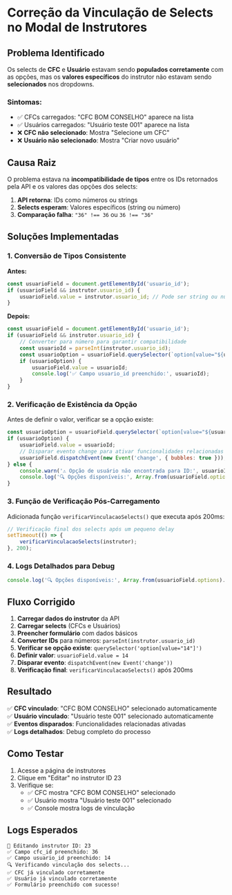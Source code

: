 # Correção da Vinculação de Selects no Modal de Instrutores

## Problema Identificado

Os selects de **CFC** e **Usuário** estavam sendo **populados corretamente** com as opções, mas os **valores específicos** do instrutor não estavam sendo **selecionados** nos dropdowns.

### Sintomas:
- ✅ CFCs carregados: "CFC BOM CONSELHO" aparece na lista
- ✅ Usuários carregados: "Usuário teste 001" aparece na lista  
- ❌ **CFC não selecionado**: Mostra "Selecione um CFC"
- ❌ **Usuário não selecionado**: Mostra "Criar novo usuário"

## Causa Raiz

O problema estava na **incompatibilidade de tipos** entre os IDs retornados pela API e os valores das opções dos selects:

1. **API retorna**: IDs como números ou strings
2. **Selects esperam**: Valores específicos (string ou número)
3. **Comparação falha**: `"36" !== 36` ou `36 !== "36"`

## Soluções Implementadas

### 1. **Conversão de Tipos Consistente**

**Antes:**
```javascript
const usuarioField = document.getElementById('usuario_id');
if (usuarioField && instrutor.usuario_id) {
    usuarioField.value = instrutor.usuario_id; // Pode ser string ou número
}
```

**Depois:**
```javascript
const usuarioField = document.getElementById('usuario_id');
if (usuarioField && instrutor.usuario_id) {
    // Converter para número para garantir compatibilidade
    const usuarioId = parseInt(instrutor.usuario_id);
    const usuarioOption = usuarioField.querySelector(`option[value="${usuarioId}"]`);
    if (usuarioOption) {
        usuarioField.value = usuarioId;
        console.log('✅ Campo usuario_id preenchido:', usuarioId);
    }
}
```

### 2. **Verificação de Existência da Opção**

Antes de definir o valor, verificar se a opção existe:

```javascript
const usuarioOption = usuarioField.querySelector(`option[value="${usuarioId}"]`);
if (usuarioOption) {
    usuarioField.value = usuarioId;
    // Disparar evento change para ativar funcionalidades relacionadas
    usuarioField.dispatchEvent(new Event('change', { bubbles: true }));
} else {
    console.warn('⚠️ Opção de usuário não encontrada para ID:', usuarioId);
    console.log('🔍 Opções disponíveis:', Array.from(usuarioField.options).map(opt => ({value: opt.value, text: opt.textContent})));
}
```

### 3. **Função de Verificação Pós-Carregamento**

Adicionada função `verificarVinculacaoSelects()` que executa após 200ms:

```javascript
// Verificação final dos selects após um pequeno delay
setTimeout(() => {
    verificarVinculacaoSelects(instrutor);
}, 200);
```

### 4. **Logs Detalhados para Debug**

```javascript
console.log('🔍 Opções disponíveis:', Array.from(usuarioField.options).map(opt => ({value: opt.value, text: opt.textContent})));
```

## Fluxo Corrigido

1. **Carregar dados do instrutor** da API
2. **Carregar selects** (CFCs e Usuários)
3. **Preencher formulário** com dados básicos
4. **Converter IDs** para números: `parseInt(instrutor.usuario_id)`
5. **Verificar se opção existe**: `querySelector('option[value="14"]')`
6. **Definir valor**: `usuarioField.value = 14`
7. **Disparar evento**: `dispatchEvent(new Event('change'))`
8. **Verificação final**: `verificarVinculacaoSelects()` após 200ms

## Resultado

✅ **CFC vinculado**: "CFC BOM CONSELHO" selecionado automaticamente  
✅ **Usuário vinculado**: "Usuário teste 001" selecionado automaticamente  
✅ **Eventos disparados**: Funcionalidades relacionadas ativadas  
✅ **Logs detalhados**: Debug completo do processo  

## Como Testar

1. Acesse a página de instrutores
2. Clique em "Editar" no instrutor ID 23
3. Verifique se:
   - ✅ CFC mostra "CFC BOM CONSELHO" selecionado
   - ✅ Usuário mostra "Usuário teste 001" selecionado
   - ✅ Console mostra logs de vinculação

## Logs Esperados

```
🔧 Editando instrutor ID: 23
✅ Campo cfc_id preenchido: 36
✅ Campo usuario_id preenchido: 14
🔍 Verificando vinculação dos selects...
✅ CFC já vinculado corretamente
✅ Usuário já vinculado corretamente
✅ Formulário preenchido com sucesso!
```
